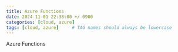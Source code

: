 ```yaml
---
title: Azure Functions
date: 2024-11-01 22:38:00 +/-0900
categories: [cloud, azure]
tags: [cloud, azure]     # TAG names should always be lowercase
---
```



Azure Functions
